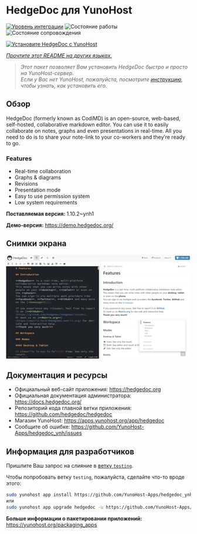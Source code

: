 <!--
Важно: этот README был автоматически сгенерирован <https://github.com/YunoHost/apps/tree/master/tools/readme_generator>
Он НЕ ДОЛЖЕН редактироваться вручную.
-->

# HedgeDoc для YunoHost

[![Уровень интеграции](https://apps.yunohost.org/badge/integration/hedgedoc)](https://ci-apps.yunohost.org/ci/apps/hedgedoc/)
![Состояние работы](https://apps.yunohost.org/badge/state/hedgedoc)
![Состояние сопровождения](https://apps.yunohost.org/badge/maintained/hedgedoc)

[![Установите HedgeDoc с YunoHost](https://install-app.yunohost.org/install-with-yunohost.svg)](https://install-app.yunohost.org/?app=hedgedoc)

*[Прочтите этот README на других языках.](./ALL_README.md)*

> *Этот пакет позволяет Вам установить HedgeDoc быстро и просто на YunoHost-сервер.*  
> *Если у Вас нет YunoHost, пожалуйста, посмотрите [инструкцию](https://yunohost.org/install), чтобы узнать, как установить его.*

## Обзор

HedgeDoc (formerly known as CodiMD) is an open-source, web-based, self-hosted, collaborative markdown editor.
You can use it to easily collaborate on notes, graphs and even presentations in real-time. All you need to do is to share your note-link to your co-workers and they’re ready to go.

### Features

- Real-time collaboration
- Graphs & diagrams
- Revisions
- Presentation mode
- Easy to use permission system
- Low system requirements


**Поставляемая версия:** 1.10.2~ynh1

**Демо-версия:** <https://demo.hedgedoc.org/>

## Снимки экрана

![Снимок экрана HedgeDoc](./doc/screenshots/screenshot.png)

## Документация и ресурсы

- Официальный веб-сайт приложения: <https://hedgedoc.org>
- Официальная документация администратора: <https://docs.hedgedoc.org/>
- Репозиторий кода главной ветки приложения: <https://github.com/hedgedoc/hedgedoc>
- Магазин YunoHost: <https://apps.yunohost.org/app/hedgedoc>
- Сообщите об ошибке: <https://github.com/YunoHost-Apps/hedgedoc_ynh/issues>

## Информация для разработчиков

Пришлите Ваш запрос на слияние в [ветку `testing`](https://github.com/YunoHost-Apps/hedgedoc_ynh/tree/testing).

Чтобы попробовать ветку `testing`, пожалуйста, сделайте что-то вроде этого:

```bash
sudo yunohost app install https://github.com/YunoHost-Apps/hedgedoc_ynh/tree/testing --debug
или
sudo yunohost app upgrade hedgedoc -u https://github.com/YunoHost-Apps/hedgedoc_ynh/tree/testing --debug
```

**Больше информации о пакетировании приложений:** <https://yunohost.org/packaging_apps>
